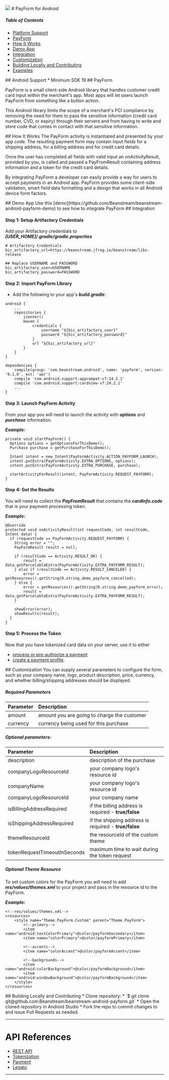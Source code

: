 <img src="http://www.beanstream.com/wp-content/uploads/2015/08/Beanstream-logo.png" />
# PayForm for Android

##### Table of Contents

* [Platform Support](#platform-support)
* [PayForm](#payform)
* [How It Works](#payform-functionality)
* [Demo App](#payform-demo)
* [Integration](#payform-integration)
* [Customization](#payform-customization)
* [Building Locally and Contributing](#contributing)
* [Examples](#examples)

<a name="platform-support"/>
## Android Support
 * Minimum SDK 19

<a name="payform"/>
## PayForm

PayForm is a small client-side Android library that handles customer credit card input within the merchant's app. Most apps will let users launch PayForm from something like a button action.

This Android library limits the scope of a merchant's PCI compliance by removing the need for them to pass the sensitive information (credit card number, CVD, or expiry) through their servers and from having to write and store code that comes in contact with that sensitive information.

<a name="payform-functionality"/>
## How It Works
The PayForm activity is instantiated and presented by your app code. The resulting payment form may contain input fields for a shipping address, for a billing address and for credit card details.

Once the user has completed all fields with valid input an onActivityResult, provided by you, is called and passed a PayFromResult containing address information and a token for the credit card details.

By integrating PayForm a developer can easily provide a way for users to accept payments in an Android app. PayForm provides some client-side validation, smart field data formatting and a design that works in all Android device form factors.

<a name="payform-demo"/>
## Demo App
Use this [demo](https://github.com/Beanstream/beanstream-android-payform-demo) to see how to integrate PayForm

<a name="payform-integration"/>
## Integration

#### Step 1: Setup Artifactory Credentials
Add your Artifactory credentials to ***[USER_HOME]/.gradle/gradle.properties***
```
# Artifactory Credentials
bic_artifactory_url=https://beanstream.jfrog.io/beanstream/libs-release

## Replace USERNAME and PASSWORD
bic_artifactory_user=USERNAME
bic_artifactory_password=PASSWORD
```

#### Step 2: Import PayForm Library
* Add the following to your app's ***build.gradle***:
```
android {
    ...
    repositories {
        jcenter()
        maven {
            credentials {
                username "${bic_artifactory_user}"
                password "${bic_artifactory_password}"
            }
            url "${bic_artifactory_url}"
        }
    }
}

dependencies {
    compile(group: 'com.beanstream.android', name: 'payform', version: '0.1.0', ext: 'aar')
    compile 'com.android.support:appcompat-v7:24.2.1'
    compile 'com.android.support:cardview-v7:24.2.1'
    ...
}
```

#### Step 3: Launch PayForm Activity
From your app you will need to launch the activity with ***options*** and ***purchase*** information.

***Example:***
```
private void startPayForm() {
  Options options = getOptionsForThisDemo();
  Purchase purchase = getPurchaseForThisDemo();

  Intent intent = new Intent(PayFormActivity.ACTION_PAYFORM_LAUNCH);
  intent.putExtra(PayFormActivity.EXTRA_OPTIONS, options);
  intent.putExtra(PayFormActivity.EXTRA_PURCHASE, purchase);

  startActivityForResult(intent, PayFormActivity.REQUEST_PAYFORM);
}
```
#### Step 4: Get the Results
You will need to collect the ***PayFromResult*** that contains the ***cardInfo.code*** that is your payment processing token.

***Example:***
```
@Override
protected void onActivityResult(int requestCode, int resultCode, Intent data) {
  if (requestCode == PayFormActivity.REQUEST_PAYFORM) {
    String error = "";
    PayFormResult result = null;

    if (resultCode == Activity.RESULT_OK) {
    	result = data.getParcelableExtra(PayFormActivity.EXTRA_PAYFORM_RESULT);
    } else if (resultCode == Activity.RESULT_CANCELED) {
    	error = getResources().getString(R.string.demo_payform_cancelled);
    } else {
    	error = getResources().getString(R.string.demo_payform_error);
    	result = data.getParcelableExtra(PayFormActivity.EXTRA_PAYFORM_RESULT);
    }

    showError(error);
    showResults(result);
  }
}
```

#### Step 5: Process the Token
Now that you have tokenized card data on your server, use it to either
* [process or pre-authorize a payment](http://developer.beanstream.com/documentation/take-payments/purchases/take-payment-legato-token/)
* [create a payment profile](http://developer.beanstream.com/tokenize-payments/create-new-profile/).

<a name="payform-customization"/>
## Customization
You can supply several parameters to configure the form, such as your company name, logo, product description, price, currency, and whether billing/shipping addresses should be displayed.

##### Required Parameters
|  Parameter | Description |
| :------------- | :------------- |
| amount  | amount you are going to charge the customer |
| currency  |  currency being used for this purchase  |

##### Optional parameters:
|  Parameter | Description |
| :------------- | :------------- |
| description  | description of the purchase  |
| companyLogoResourceId  | your company logo's resource id |
| companyName  | your company logo's resource id |
| companyLogoResourceId  | your company name |
| isBillingAddressRequired  | if the billing address is required - **true/false** |
| isShippingAddressRequired  | if the shipping address is required - **true/false** |
| themeResourceId  | the resourceId of the custom theme |
| tokenRequestTimeoutInSeconds  | maximum time to wait during the token request |

##### Optional Theme Resource
To set custom colors for the PayForm you will need to add ***res/values/themes.xml*** to your project and pass in the resource id to the PayForm.

***Example:***
```
<!--res/values/themes.xml-->
<resources>
    <style name="Theme.PayForm.Custom" parent="Theme.PayForm">
        <!--primary-->
        <item name="android:textColorPrimary">@color/payformSecondary</item>
        <item name="colorPrimary">@color/payformPrimary</item>

        <!--accents-->
        <item name="colorAccent">@color/payformAccent</item>

        <!--backgrounds-->
        <item name="android:colorBackground">@color/payformBackground</item>
        <item name="android:windowBackground">@color/payformBackground</item>
    </style>
</resources>
```

<a name="contributing"/>
## Building Locally and Contributing
* Clone repository:
  * `$ git clone git@github.com:Beanstream/beanstream-android-payform.git`
* Open the cloned repository in Android Studio
* Fork the repo to commit changes to and issue Pull Requests as needed.

---

# API References
* [REST API](http://developer.beanstream.com/documentation/rest-api-reference/)
* [Tokenization](http://developer.beanstream.com/documentation/take-payments/purchases/take-payment-legato-token/)
* [Payment](http://developer.beanstream.com/documentation/take-payments/purchases/card/)
* [Legato](http://developer.beanstream.com/documentation/legato/)

---
